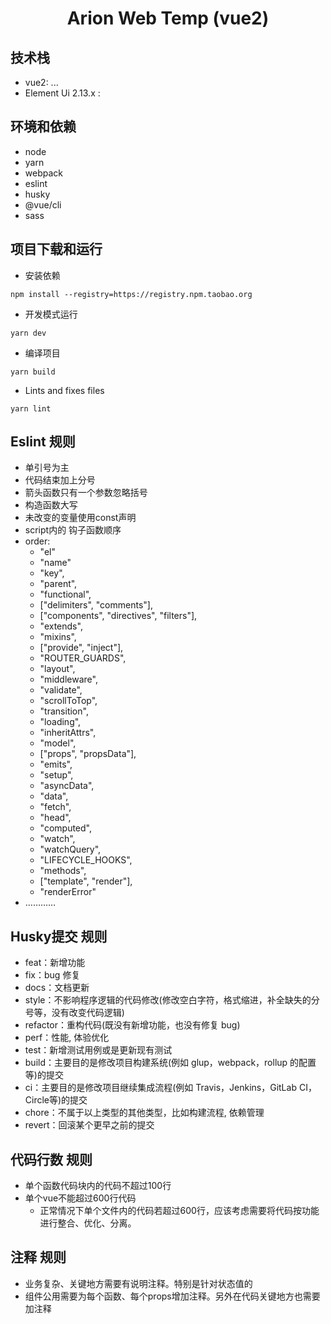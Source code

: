 
<h1 align="center">Arion Web Temp (vue2)</h1>

技术栈
----
- vue2: ...
- Element Ui 2.13.x :

环境和依赖
----

- node
- yarn
- webpack
- eslint
- husky
- @vue/cli
- sass



项目下载和运行
----

- 安装依赖
```
npm install --registry=https://registry.npm.taobao.org
```

- 开发模式运行
```
yarn dev
```

- 编译项目
```
yarn build
```

- Lints and fixes files
```
yarn lint
```

Eslint 规则
----
- 单引号为主
- 代码结束加上分号
- 箭头函数只有一个参数忽略括号
- 构造函数大写
- 未改变的变量使用const声明
- script内的 钩子函数顺序
- order: 
  * "el"
  * "name"
  * "key",
  * "parent",
  * "functional",
  * ["delimiters", "comments"],
  * ["components", "directives", "filters"],
  * "extends",
  * "mixins",
  * ["provide", "inject"],
  * "ROUTER_GUARDS",
  * "layout",
  * "middleware",
  * "validate",
  * "scrollToTop",
  * "transition",
  * "loading",
  * "inheritAttrs",
  * "model",
  * ["props", "propsData"],
  * "emits",
  * "setup",
  * "asyncData",
  * "data",
  * "fetch",
  * "head",
  * "computed",
  * "watch",
  * "watchQuery",
  * "LIFECYCLE_HOOKS",
  * "methods",
  * ["template", "render"],
  * "renderError"
- …………


Husky提交 规则
----

 * feat：新增功能
 * fix：bug 修复
 * docs：文档更新
 * style：不影响程序逻辑的代码修改(修改空白字符，格式缩进，补全缺失的分号等，没有改变代码逻辑)
 * refactor：重构代码(既没有新增功能，也没有修复 bug)
 * perf：性能, 体验优化
 * test：新增测试用例或是更新现有测试
 * build：主要目的是修改项目构建系统(例如 glup，webpack，rollup 的配置等)的提交
 * ci：主要目的是修改项目继续集成流程(例如 Travis，Jenkins，GitLab CI，Circle等)的提交
 * chore：不属于以上类型的其他类型，比如构建流程, 依赖管理
 * revert：回滚某个更早之前的提交

代码行数 规则
----

- 单个函数代码块内的代码不超过100⾏
- 单个vue不能超过600行代码
  * 正常情况下单个文件内的代码若超过600行，应该考虑需要将代码按功能进行整合、优化、分离。

注释 规则
----
- 业务复杂、关键地方需要有说明注释。特别是针对状态值的
- 组件公用需要为每个函数、每个props增加注释。另外在代码关键地方也需要加注释
